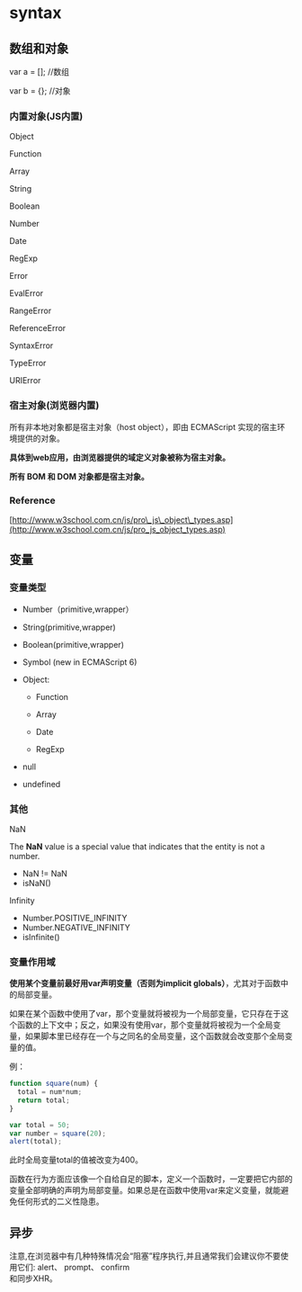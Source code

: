 # syntax

## 数组和对象

var a = \[\];  //数组

var b = {};  //对象

### 内置对象\(JS内置\)

Object

Function

Array

String

Boolean

Number

Date

RegExp

Error

EvalError

RangeError

ReferenceError

SyntaxError

TypeError

URIError

### 宿主对象\(浏览器内置\)

所有非本地对象都是宿主对象（host object），即由 ECMAScript 实现的宿主环境提供的对象。

**具体到web应用，由浏览器提供的域定义对象被称为宿主对象。**

**所有 BOM 和 DOM 对象都是宿主对象。**

### Reference

[http://www.w3school.com.cn/js/pro\_js\_object\_types.asp](http://www.w3school.com.cn/js/pro_js_object_types.asp)

## 变量

### 变量类型

* Number（primitive,wrapper）

* String\(primitive,wrapper\)

* Boolean\(primitive,wrapper\)

* Symbol \(new in ECMAScript 6\)

* Object:

  * Function

  * Array

  * Date

  * RegExp

* null

* undefined


### 其他

NaN

The **NaN** value is a special value that indicates that the entity is not a number.

* NaN != NaN 
* isNaN\(\)

Infinity

* Number.POSITIVE\_INFINITY
* Number.NEGATIVE\_INFINITY
* isInfinite\(\)

### 变量作用域

**使用某个变量前最好用var声明变量（否则为implicit globals）**，尤其对于函数中的局部变量。

如果在某个函数中使用了var，那个变量就将被视为一个局部变量，它只存在于这个函数的上下文中；反之，如果没有使用var，那个变量就将被视为一个全局变量，如果脚本里已经存在一个与之同名的全局变量，这个函数就会改变那个全局变量的值。

例：

```js
function square(num) {
  total = num*num;
  return total;
}

var total = 50;
var number = square(20);
alert(total);
```

此时全局变量total的值被改变为400。

函数在行为方面应该像一个自给自足的脚本，定义一个函数时，一定要把它内部的变量全部明确的声明为局部变量。如果总是在函数中使用var来定义变量，就能避免任何形式的二义性隐患。

## 异步

注意,在浏览器中有几种特殊情况会“阻塞”程序执行,并且通常我们会建议你不要使用它们: alert、 prompt、 confirm  
和同步XHR。


